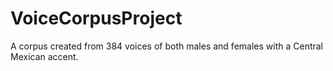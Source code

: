 # VoiceCorpusProject
A corpus created from 384 voices of both males and females with a Central Mexican accent.
